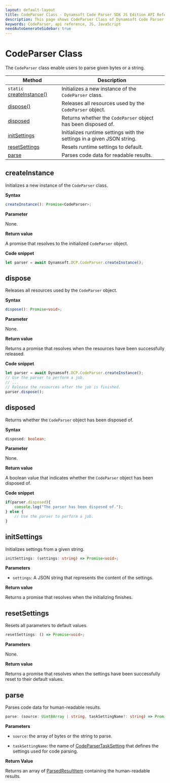```yaml
---
layout: default-layout
title: CodeParser Class - Dynamsoft Code Parser SDK JS Edition API Reference
description: This page shows CodeParser Class of Dynamsoft Code Parser SDK JS Edition.
keywords: CodeParser, api reference, JS, JavaScript
needAutoGenerateSidebar: true
---
```


# CodeParser Class

The `CodeParser` class enable users to parse given bytes or a string.

| Method                                       | Description                                                            |
| -------------------------------------------- | ---------------------------------------------------------------------- |
| `static` [createInstance()](#createinstance) | Initializes a new instance of the `CodeParser` class.                  |
| [dispose()](#dispose)                        | Releases all resources used by the `CodeParser` object.                |
| [disposed](#disposed)                        | Returns whether the `CodeParser` object has been disposed of.          |
| [initSettings](#initsettings)                | Initializes runtime settings with the settings in a given JSON string. |
| [resetSettings](#resetsettings)              | Resets runtime settings to default.                                    |
| [parse](#parse)                              | Parses code data for readable results.                                 |

## createInstance

Initializes a new instance of the `CodeParser` class.

**Syntax**

```typescript
createInstance(): Promise<CodeParser>;
```

**Parameter**

None.

**Return value**

A promise that resolves to the initialized `CodeParser` object.

**Code snippet**

```javascript
let parser = await Dynamsoft.DCP.CodeParser.createInstance();
```

## dispose

Releases all resources used by the `CodeParser` object.

**Syntax**

```typescript
dispose(): Promise<void>;
```

**Parameter**

None.

**Return value**

Returns a promise that resolves when the resources have been successfully released.

**Code snippet**

```javascript
let parser = await Dynamsoft.DCP.CodeParser.createInstance();
// Use the parser to perform a job.
// ...
// Release the resources after the job is finished.
parser.dispose();
```

## disposed

Returns whether the `CodeParser` object has been disposed of.

**Syntax**

```typescript
disposed: boolean;
```

**Parameter**

None.

**Return value**

A boolean value that indicates whether the `CodeParser` object has been disposed of.

**Code snippet**

```javascript
if(parser.disposed){
    console.log("The parser has been disposed of.");
} else {
    // Use the parser to perform a job.
}
```

## initSettings

Initializes settings from a given string.

```typescript
initSettings: (settings: string) => Promise<void>;
```

**Parameters**

* `settings`: A JSON string that represents the content of the settings.

**Return value**

Returns a promise that resolves when the initializing finishes.

## resetSettings

Resets all parameters to default values.

```typescript
resetSettings: () => Promise<void>;
```

**Parameters**

None.

**Return value**

Returns a promise that resolves when the settings have been successfully reset to their default values.

## parse

Parses code data for human-readable results.

```typescript
parse: (source: Uint8Array | string, taskSettingName?: string) => Promise<ParsedResultItem>;
```

**Parameters**

* `source`: the array of bytes or the string to parse.

* `taskSettingName`: the name of [CodeParserTaskSetting]({{site.parameters}}file/task-settings/code-parser-task-settings.html) that defines the settings used for code parsing.

**Return Value**

Returns an array of [ParsedResultItem](./interfaces/parsed-result-item.md) containing the human-readable results.
